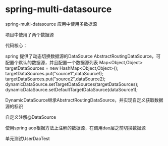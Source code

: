 # spring-multi-datasource
spring-multi-datasource 应用中使用多数据源

项目中使用了两个数据源

代码核心：

spring 提供了动态切换数据源的DataSource AbstractRoutingDataSource，可配置个默认的数据源，并且配置一个数据源列表
Map<Object,Object> targetDataSources = new HashMap<Object,Object>();
targetDataSources.put("source1",dataSource1);
targetDataSources.put("source2",dataSource2);
dynamicDataSource.setTargetDataSources(targetDataSources);
dynamicDataSource.setDefaultTargetDataSource(dataSource1);

DynamicDataSource继承AbstractRoutingDataSource，并实现自定义获取数据源的标识

自定义注解@DataSource

使用spring aop根据方法上注解的数据源，在调用dao层之前切换数据源

单元测试UserDaoTest


